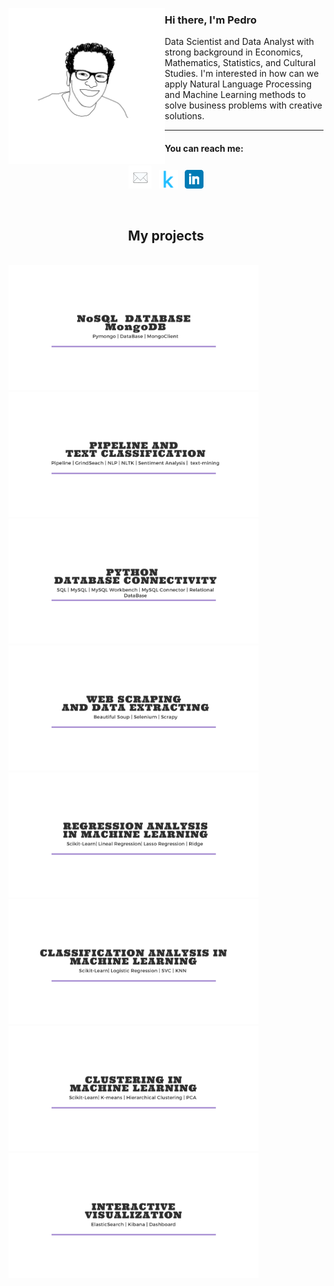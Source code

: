 <p>
  <img width="250" align='left' src="https://github.com/Pevicsanch/Pevicsanch/blob/main/icon/avatar.jpeg?raw=true">
</p>

### Hi there, I'm Pedro 

Data Scientist and Data Analyst with strong background in Economics, Mathematics, Statistics, and Cultural Studies. I'm interested in how can we apply Natural Language Processing and Machine Learning methods to solve business problems with creative solutions.

 ---
 <h4 align="left">You can reach me:</h4>
  <p align='center'>
<a href="mailto:sanchez.pv@onmail.com"><img height="37" src="https://github.com/Pevicsanch/Pevicsanch/blob/main/icon/envelope.png?raw=true"></a>&nbsp;&nbsp;
<a href="https://www.kaggle.com/pevicsanch"><img height="30" src="https://github.com/Pevicsanch/Pevicsanch/blob/main/icon/kaggle.png?raw=true"></a>&nbsp;&nbsp;
<a href="https://www.linkedin.com/in/pedro-vicent3/"><img height="30" src="https://github.com/Pevicsanch/Pevicsanch/blob/main/icon/linkedin.png?raw=true"></a>
</p>

<br />
<h2 align="center">My projects</h2>
<br />
<a href="https://github.com/Pevicsanch/NoSQL-MongoDB">
  <img width="400" src="https://github.com/Pevicsanch/Pevicsanch/blob/main/icon/nosql.png" />
  </a>

<a href="https://github.com/Pevicsanch/advanced-machine-learning">
  <img width="400" src="https://github.com/Pevicsanch/Pevicsanch/blob/main/icon/advance.png" />
  </a>

<a href="https://github.com/Pevicsanch/db_mySQL">
  <img width="400" src="https://github.com/Pevicsanch/Pevicsanch/blob/main/icon/database.png" />
  </a>

<a href="https://github.com/Pevicsanch/web-scraping">
  <img width="400" src="https://github.com/Pevicsanch/Pevicsanch/blob/main/icon/scrap.png" />
  </a>

<a href="https://github.com/Pevicsanch/Supervised-Learning-regressio">
  <img width="400" src="https://github.com/Pevicsanch/Pevicsanch/blob/main/icon/regression.png" />
  </a>

<a href="https://github.com/Pevicsanch/unsupervised-learning-classification">
  <img width="400" src="https://github.com/Pevicsanch/Pevicsanch/blob/main/icon/class.png" />
  </a>

<a href="https://github.com/Pevicsanch/unsupervised-learning-classification">
  <img width="400" src="https://github.com/Pevicsanch/Pevicsanch/blob/main/icon/cluster.png" />
  </a>

<a href="https://github.com/Pevicsanch/kibana_interactive_visualization">
  <img width="400" src="https://github.com/Pevicsanch/Pevicsanch/blob/main/icon/kibana.png" />
  </a>